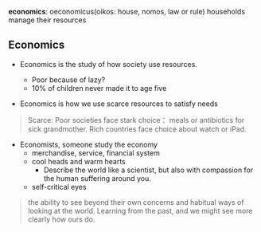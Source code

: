 **economics**: oeconomicus(oikos: house, nomos, law or rule)
households manage their resources

## Economics
- Economics is the study of how society use resources.
	- Poor because of lazy?
	- 10% of children never made it to age five

- Economics is how we use scarce resources to satisfy needs
> Scarce: Poor societies face stark choice： meals or antibiotics for sick grandmother. Rich countries face choice about watch or iPad.
- Economists, someone study the economy  
	- merchandise, service, financial system  
	- cool heads and warm hearts  
		- Describe the world like a scientist, but also with compassion for the human suffering around you.    
	- self-critical eyes
> the  ability to see beyond their own concerns and habitual ways of looking at the world. Learning from the past, and we might see more clearly how ours do.
